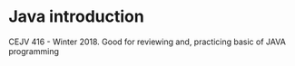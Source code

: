 # Java introduction
CEJV 416 - Winter 2018. Good for reviewing and, practicing basic of JAVA programming
